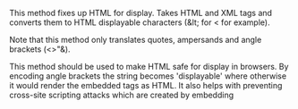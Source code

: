 ﻿This method fixes up HTML for display. Takes HTML and XML tags and converts them to HTML displayable characters (&amp;lt; for < for example).

Note that this method only translates quotes, ampersands and angle brackets (<>"&).

This method should be used to make HTML safe for display in browsers. By encoding angle brackets the string becomes 'displayable' where otherwise it would render the embedded tags as HTML. It also helps with preventing cross-site scripting attacks which are created by embedding <script> links into text and echo'd back. HtmlEncoded text will display script tags rather than execute them.